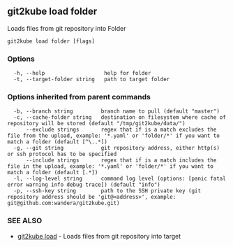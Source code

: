 ## git2kube load folder

Loads files from git repository into Folder

```
git2kube load folder [flags]
```

### Options

```
  -h, --help                   help for folder
  -t, --target-folder string   path to target folder
```

### Options inherited from parent commands

```
  -b, --branch string         branch name to pull (default "master")
  -c, --cache-folder string   destination on filesystem where cache of repository will be stored (default "/tmp/git2kube/data/")
      --exclude strings       regex that if is a match excludes the file from the upload, example: '*.yaml' or 'folder/*' if you want to match a folder (default [^\..*])
  -g, --git string            git repository address, either http(s) or ssh protocol has to be specified
      --include strings       regex that if is a match includes the file in the upload, example: '*.yaml' or 'folder/*' if you want to match a folder (default [.*])
  -l, --log-level string      command log level (options: [panic fatal error warning info debug trace]) (default "info")
  -p, --ssh-key string        path to the SSH private key (git repository address should be 'git@<address>', example: git@github.com:wandera/git2kube.git)
```

### SEE ALSO

* [git2kube load](git2kube_load.md)	 - Loads files from git repository into target

